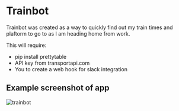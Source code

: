 # Trainbot
Trainbot was created as a way to quickly find out my train times and plaftorm to go to as I am heading home from work.

This will require:
- pip install prettytable
- API key from transportapi.com
- You to create a web hook for slack integration

## Example screenshot of app
![trainbot](https://user-images.githubusercontent.com/35433566/116795239-73093b80-aacb-11eb-88b2-ffd19ce2d240.png)

